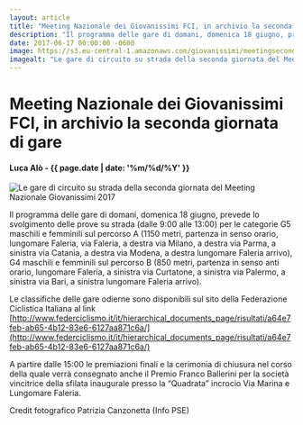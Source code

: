 ```yaml
---
layout: article
title: "Meeting Nazionale dei Giovanissimi FCI, in archivio la seconda giornata di gare"
description: "Il programma delle gare di domani, domenica 18 giugno, prevede lo svolgimento delle prove su strada (dalle 9:00 alle 13:00) per le categorie G5 maschili e femminili sul percorso A (1150 metri, partenza in senso orario, lungomare Faleria, via Faleria, a destra via Milano, a destra via Parma, a sinistra via Catania, a destra via Modena, a destra lungomare Faleria arrivo), G4 maschili e femminili sul percorso B (850 metri, partenza in senso anti orario, lungomare Faleria, a sinistra via Curtatone, a sinistra via Palermo, a sinistra via Bari, a sinistra lungomare Faleria arrivo)."
date: 2017-06-17 00:00:00 -0600
image: https://s3.eu-central-1.amazonaws.com/giovanissimi/meetingsecondagiornata.jpg
imagealt: "Le gare di circuito su strada della seconda giornata del Meeting Nazionale Giovanissimi 2017"
---
```


# Meeting Nazionale dei Giovanissimi FCI, in archivio la seconda giornata di gare

#### Luca Alò - {{ page.date | date: '%m/%d/%Y' }}

![Le gare di circuito su strada della seconda giornata del Meeting Nazionale Giovanissimi 2017](https://s3.eu-central-1.amazonaws.com/giovanissimi/meetingsecondagiornata.jpg)

Il programma delle gare di domani, domenica 18 giugno, prevede lo svolgimento delle prove su strada (dalle 9:00 alle 13:00) per le categorie G5 maschili e femminili sul percorso A (1150 metri, partenza in senso orario, lungomare Faleria, via Faleria, a destra via Milano, a destra via Parma, a sinistra via Catania, a destra via Modena, a destra lungomare Faleria arrivo), G4 maschili e femminili sul percorso B (850 metri, partenza in senso anti orario, lungomare Faleria, a sinistra via Curtatone, a sinistra via Palermo, a sinistra via Bari, a sinistra lungomare Faleria arrivo).
 
Le classifiche delle gare odierne sono disponibili sul sito della Federazione Ciclistica Italiana al link [http://www.federciclismo.it/it/hierarchical_documents_page/risultati/a64e7feb-ab65-4b12-83e6-6127aa871c6a/](http://www.federciclismo.it/it/hierarchical_documents_page/risultati/a64e7feb-ab65-4b12-83e6-6127aa871c6a/)
 
A partire dalle 15:00 le premiazioni finali e la cerimonia di chiusura nel corso della quale verrà consegnato anche il Premio Franco Ballerini per la società vincitrice della sfilata inaugurale presso la “Quadrata” incrocio Via Marina e Lungomare Faleria.

Credit fotografico Patrizia Canzonetta (Info PSE)